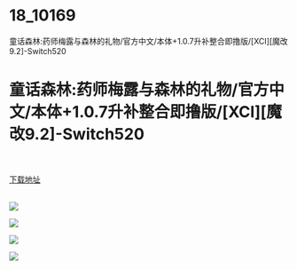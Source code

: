 # 18_10169
童话森林:药师梅露与森林的礼物/官方中文/本体+1.0.7升补整合即撸版/[XCI][魔改9.2]-Switch520
# 童话森林:药师梅露与森林的礼物/官方中文/本体+1.0.7升补整合即撸版/[XCI][魔改9.2]-Switch520
 <br/></br>
[下载地址](https://www.switch520.cc/article/10169 "下载地址")
<br/></br>

<p><strong><img src="https://www.switch520.cc/muke_img/upload_art_editor_20210304-1_3f3c892e28b92fac8b3c6e371edf8268.jpg"></strong></p>
<p><strong><img src="https://www.switch520.cc/muke_img/upload_art_editor_20210304-1_2c722bfcdacce10d4e89257ce30e5791.jpg"></strong></p>
<p><strong><img src="https://www.switch520.cc/muke_img/upload_art_editor_20210304-1_59462ba0d86b59e7bf2a82ef2b16b235.jpg"></strong></p>
<p><strong><img src="https://www.switch520.cc/muke_img/upload_art_editor_20210304-1_e473cdddb6c38464a89c3d524dca10bc.jpg"></strong></p>
<p><strong>&nbsp;</strong></p>

